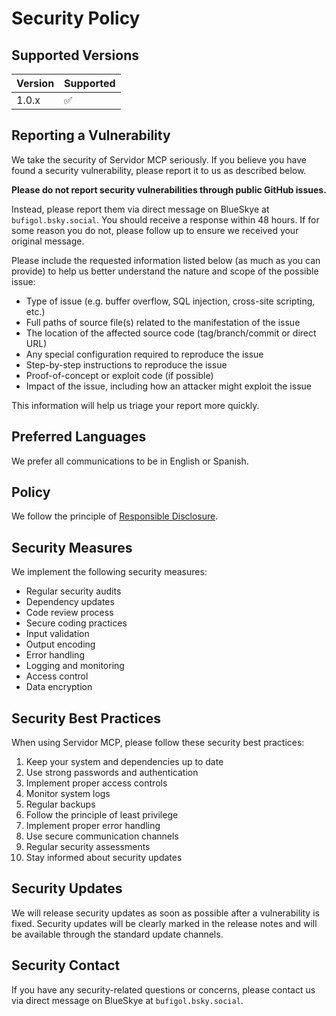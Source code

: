 # Security Policy

## Supported Versions

| Version | Supported          |
| ------- | ------------------ |
| 1.0.x   | :white_check_mark: |

## Reporting a Vulnerability

We take the security of Servidor MCP seriously. If you believe you have found a security vulnerability, please report it to us as described below.

**Please do not report security vulnerabilities through public GitHub issues.**

Instead, please report them via direct message on BlueSkye at `bufigol.bsky.social`. You should receive a response within 48 hours. If for some reason you do not, please follow up to ensure we received your original message.

Please include the requested information listed below (as much as you can provide) to help us better understand the nature and scope of the possible issue:

* Type of issue (e.g. buffer overflow, SQL injection, cross-site scripting, etc.)
* Full paths of source file(s) related to the manifestation of the issue
* The location of the affected source code (tag/branch/commit or direct URL)
* Any special configuration required to reproduce the issue
* Step-by-step instructions to reproduce the issue
* Proof-of-concept or exploit code (if possible)
* Impact of the issue, including how an attacker might exploit the issue

This information will help us triage your report more quickly.

## Preferred Languages

We prefer all communications to be in English or Spanish.

## Policy

We follow the principle of [Responsible Disclosure](https://en.wikipedia.org/wiki/Responsible_disclosure).

## Security Measures

We implement the following security measures:

* Regular security audits
* Dependency updates
* Code review process
* Secure coding practices
* Input validation
* Output encoding
* Error handling
* Logging and monitoring
* Access control
* Data encryption

## Security Best Practices

When using Servidor MCP, please follow these security best practices:

1. Keep your system and dependencies up to date
2. Use strong passwords and authentication
3. Implement proper access controls
4. Monitor system logs
5. Regular backups
6. Follow the principle of least privilege
7. Implement proper error handling
8. Use secure communication channels
9. Regular security assessments
10. Stay informed about security updates

## Security Updates

We will release security updates as soon as possible after a vulnerability is fixed. Security updates will be clearly marked in the release notes and will be available through the standard update channels.

## Security Contact

If you have any security-related questions or concerns, please contact us via direct message on BlueSkye at `bufigol.bsky.social`.
